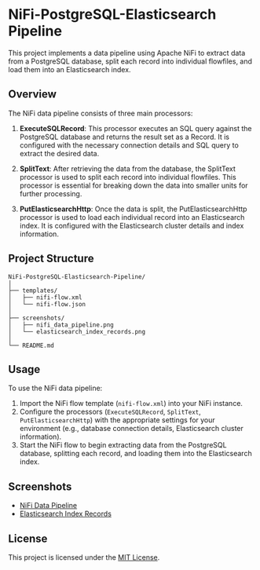 # NiFi-PostgreSQL-Elasticsearch Pipeline

This project implements a data pipeline using Apache NiFi to extract data from a PostgreSQL database, split each record into individual flowfiles, and load them into an Elasticsearch index.

## Overview

The NiFi data pipeline consists of three main processors:

1. **ExecuteSQLRecord**: This processor executes an SQL query against the PostgreSQL database and returns the result set as a Record. It is configured with the necessary connection details and SQL query to extract the desired data.

2. **SplitText**: After retrieving the data from the database, the SplitText processor is used to split each record into individual flowfiles. This processor is essential for breaking down the data into smaller units for further processing.

3. **PutElasticsearchHttp**: Once the data is split, the PutElasticsearchHttp processor is used to load each individual record into an Elasticsearch index. It is configured with the Elasticsearch cluster details and index information.

## Project Structure

```
NiFi-PostgreSQL-Elasticsearch-Pipeline/
│
├── templates/
│   ├── nifi-flow.xml
│   └── nifi-flow.json
│
├── screenshots/
│   ├── nifi_data_pipeline.png
│   └── elasticsearch_index_records.png
│
└── README.md   
```

## Usage

To use the NiFi data pipeline:

1. Import the NiFi flow template (`nifi-flow.xml`) into your NiFi instance.
2. Configure the processors (`ExecuteSQLRecord`, `SplitText`, `PutElasticsearchHttp`) with the appropriate settings for your environment (e.g., database connection details, Elasticsearch cluster information).
3. Start the NiFi flow to begin extracting data from the PostgreSQL database, splitting each record, and loading them into the Elasticsearch index.

## Screenshots

- [NiFi Data Pipeline](screenshots/nifi_data_pipeline.png)
- [Elasticsearch Index Records](screenshots/elasticsearch_index_records.png)

## License

This project is licensed under the [MIT License](LICENSE).
